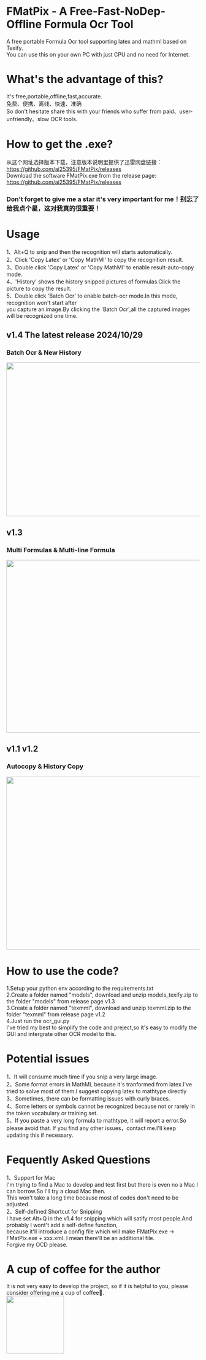 # FMatPix - A Free-Fast-NoDep-Offline Formula Ocr Tool
A free portable Formula Ocr tool supporting latex and mathml based on Texify.<br>
You can use this on your own PC with just CPU and no need for Internet.

# What's the advantage of this?
It's free,portable,offline,fast,accurate.<br>
免费、便携、离线、快速、准确 <br>
So don't hesitate share this with your friends who suffer from paid、user-unfriendly、slow OCR tools.<br>

# How to get the .exe?
从这个网址选择版本下载，注意版本说明里提供了迅雷网盘链接：https://github.com/ai25395/FMatPix/releases <br>
Download the software FMatPix.exe from the release page: https://github.com/ai25395/FMatPix/releases <br>
### Don't forget to give me a star it's very important for me！别忘了给我点个星，这对我真的很重要！<br>

# Usage
1、Alt+Q to snip and then the recognition will starts automatically.<br>
2、Click 'Copy Latex' or 'Copy MathMl' to copy the recognition result.<br>
3、Double click  'Copy Latex' or 'Copy MathMl' to enable result-auto-copy mode.<br>
4、'History' shows the history snipped pictures of formulas.Click the picture to copy the result.<br>
5、Double click 'Batch Ocr' to enable batch-ocr mode.In this mode, recognition won't start after <br>
you capture an image.By clicking the 'Batch Ocr',all the captured images will be recognized one time.

## v1.4  The latest release 2024/10/29
### Batch Ocr & New History
<img src='https://github.com/user-attachments/assets/019a8292-375f-4386-a426-ac52be159359' width = '750px' height='400px'> <br>
## v1.3
### Multi Formulas & Multi-line Formula
<img src='https://github.com/user-attachments/assets/74934032-b759-4a10-8b70-9d016df97035' width = '750px' height='450px'> <br>
## v1.1 v1.2
### Autocopy & History Copy
<img src='https://github.com/user-attachments/assets/32d1b4be-b983-46eb-a99d-fdc12cffe318' width = '750px' height='450px'><br>

# How to use the code?
1.Setup your python env according to the requirements.txt <br>
2.Create a folder named "models", download and unzip models_texify.zip to the folder "models" from release page v1.3<br>
3.Create a folder named "texmml", download and unzip texmml.zip to the folder "texmml" from release page v1.2<br>
4.Just run the ocr_gui.py <br>
I've tried my best to simplify the code and preject,so it's easy to modify the GUI and intergrate other OCR model to this. <br>

# Potential issues
1、It will consume much time if you snip a very large image.<br>
2、Some format errors in MathML because it's tranformed from latex.I've tried to solve most of them.I suggest copying latex to mathtype directly<br>
3、Sometimes, there can be formatting issues with curly braces.<br>
4、Some letters or symbols cannot be recognized because not or rarely in the token vocabulary or training set.<br>
5、If you paste a very long formula to mathtype, it will report a error.So please avoid that.
If you find any other issues，contact me.I'll keep updating this if necessary.

# Fequently Asked Questions
1、Support for Mac<br>
I'm trying to find a Mac to develop and test first but there is even no a Mac I can borrow.So I'll try a cloud Mac then.<br>
This won't take a long time because most of codes don't need to be adjusted.<br>
2、Self-defined Shortcut for Snipping<br>
I have set Alt+Q in the v1.4 for snipping which will satify most people.And probably I wont't add a self-define function,<br>
because it'll introduce a config file which will make FMatPix.exe -> FMatPix.exe + xxx.xml. I mean there'll be an additional file.<br>
Forgive my OCD please.

# A cup of coffee for the author
It is not very easy to develop the project, so if it is helpful to you, please consider offering me a cup of coffee🥤.<br>
<img src='https://github.com/user-attachments/assets/7ce31ebd-01fe-430b-8d73-d6be98e89d49' width = '150px' height='150px'>
